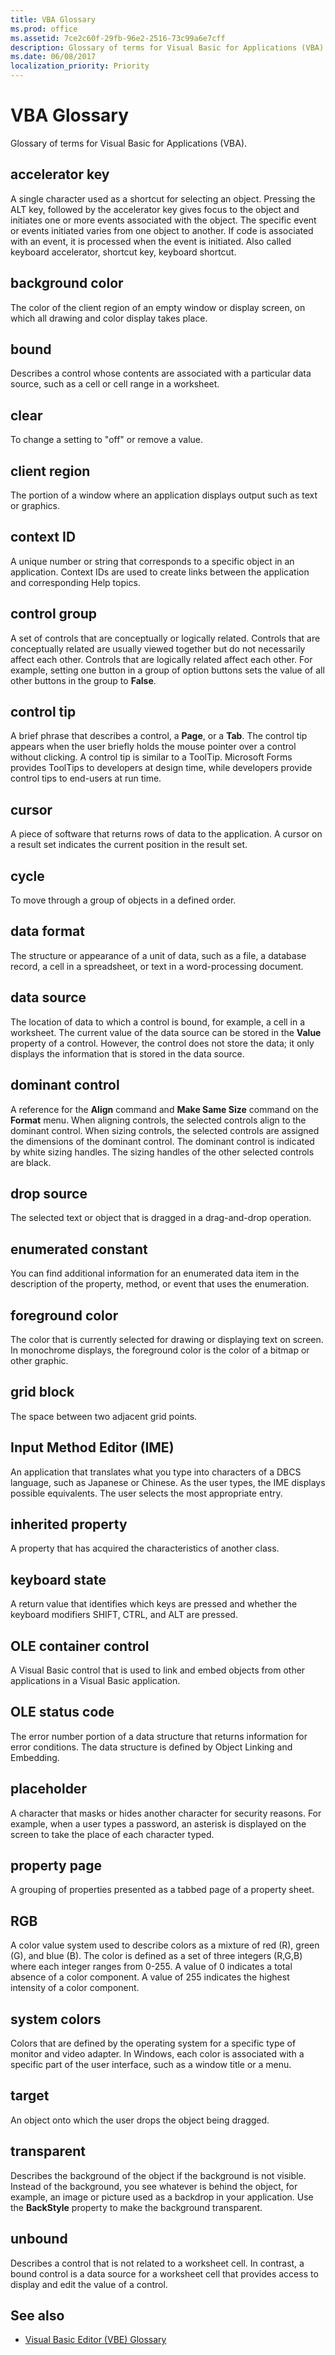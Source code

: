 ```yaml
---
title: VBA Glossary
ms.prod: office
ms.assetid: 7ce2c60f-29fb-96e2-2516-73c99a6e7cff
description: Glossary of terms for Visual Basic for Applications (VBA).
ms.date: 06/08/2017
localization_priority: Priority
---
```



# VBA Glossary

Glossary of terms for Visual Basic for Applications (VBA).

## accelerator key

A single character used as a shortcut for selecting an object. Pressing the ALT key, followed by the accelerator key gives focus to the object and initiates one or more events associated with the object. The specific event or events initiated varies from one object to another. If code is associated with an event, it is processed when the event is initiated. Also called keyboard accelerator, shortcut key, keyboard shortcut.

## background color

The color of the client region of an empty window or display screen, on which all drawing and color display takes place.


## bound

Describes a control whose contents are associated with a particular data source, such as a cell or cell range in a worksheet.


## clear

To change a setting to "off" or remove a value.


## client region

The portion of a window where an application displays output such as text or graphics.


## context ID

A unique number or string that corresponds to a specific object in an application. Context IDs are used to create links between the application and corresponding Help topics.


## control group

A set of controls that are conceptually or logically related. Controls that are conceptually related are usually viewed together but do not necessarily affect each other. Controls that are logically related affect each other. For example, setting one button in a group of option buttons sets the value of all other buttons in the group to **False**.


## control tip

A brief phrase that describes a control, a **Page**, or a **Tab**. The control tip appears when the user briefly holds the mouse pointer over a control without clicking. A control tip is similar to a ToolTip. Microsoft Forms provides ToolTips to developers at design time, while developers provide control tips to end-users at run time.


## cursor

A piece of software that returns rows of data to the application. A cursor on a result set indicates the current position in the result set.


## cycle

To move through a group of objects in a defined order.


## data format

The structure or appearance of a unit of data, such as a file, a database record, a cell in a spreadsheet, or text in a word-processing document.


## data source

The location of data to which a control is bound, for example, a cell in a worksheet. The current value of the data source can be stored in the **Value** property of a control. However, the control does not store the data; it only displays the information that is stored in the data source.


## dominant control

A reference for the **Align** command and **Make Same Size** command on the **Format** menu. When aligning controls, the selected controls align to the dominant control. When sizing controls, the selected controls are assigned the dimensions of the dominant control. The dominant control is indicated by white sizing handles. The sizing handles of the other selected controls are black.


## drop source

The selected text or object that is dragged in a drag-and-drop operation.


## enumerated constant

You can find additional information for an enumerated data item in the description of the property, method, or event that uses the enumeration.


## foreground color

The color that is currently selected for drawing or displaying text on screen. In monochrome displays, the foreground color is the color of a bitmap or other graphic.


## grid block

The space between two adjacent grid points.


## Input Method Editor (IME)

An application that translates what you type into characters of a DBCS language, such as Japanese or Chinese. As the user types, the IME displays possible equivalents. The user selects the most appropriate entry.


## inherited property

A property that has acquired the characteristics of another class.


## keyboard state

A return value that identifies which keys are pressed and whether the keyboard modifiers SHIFT, CTRL, and ALT are pressed.


## OLE container control

A Visual Basic control that is used to link and embed objects from other applications in a Visual Basic application.


## OLE status code

The error number portion of a data structure that returns information for error conditions. The data structure is defined by Object Linking and Embedding.


## placeholder

A character that masks or hides another character for security reasons. For example, when a user types a password, an asterisk is displayed on the screen to take the place of each character typed.


## property page

A grouping of properties presented as a tabbed page of a property sheet.


## RGB

A color value system used to describe colors as a mixture of red (R), green (G), and blue (B). The color is defined as a set of three integers (R,G,B) where each integer ranges from 0-255. A value of 0 indicates a total absence of a color component. A value of 255 indicates the highest intensity of a color component.


## system colors

Colors that are defined by the operating system for a specific type of monitor and video adapter. In Windows, each color is associated with a specific part of the user interface, such as a window title or a menu.


## target

An object onto which the user drops the object being dragged.


## transparent

Describes the background of the object if the background is not visible. Instead of the background, you see whatever is behind the object, for example, an image or picture used as a backdrop in your application. Use the **BackStyle** property to make the background transparent.


## unbound

Describes a control that is not related to a worksheet cell. In contrast, a bound control is a data source for a worksheet cell that provides access to display and edit the value of a control.

## See also

- [Visual Basic Editor (VBE) Glossary](vbe-glossary.md)
